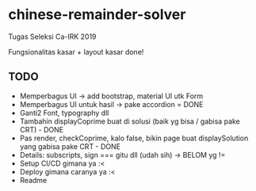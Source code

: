 # chinese-remainder-solver
Tugas Seleksi Ca-IRK 2019


Fungsionalitas kasar + layout kasar done!
## TODO
- Memperbagus UI -> add bootstrap, material UI utk Form
- Memperbagus UI untuk hasil -> pake accordion = DONE
- Ganti2 Font, typography dll
- Tambahin displayCoprime buat di solusi (baik yg bisa / gabisa pake CRT) - DONE
- Pas render, checkCoprime, kalo false, bikin page buat displaySolution yang gabisa pake CRT - DONE
- Details: subscripts, sign === gitu dll (udah sih) -> BELOM yg !=
- Setup CI/CD gimana ya :<
- Deploy gimana caranya ya :<
- Readme